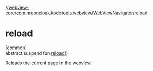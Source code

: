//[webview-core](../../../index.md)/[com.mooncloak.kodetools.webview](../index.md)/[WebViewNavigator](index.md)/[reload](reload.md)

# reload

[common]\
abstract suspend fun [reload](reload.md)()

Reloads the current page in the webview.
